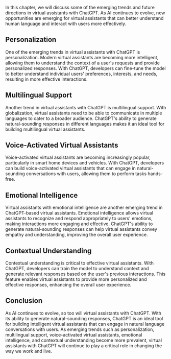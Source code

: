 
In this chapter, we will discuss some of the emerging trends and future directions in virtual assistants with ChatGPT. As AI continues to evolve, new opportunities are emerging for virtual assistants that can better understand human language and interact with users more effectively.

Personalization
---------------

One of the emerging trends in virtual assistants with ChatGPT is personalization. Modern virtual assistants are becoming more intelligent, allowing them to understand the context of a user's requests and provide personalized responses. With ChatGPT, developers can fine-tune the model to better understand individual users' preferences, interests, and needs, resulting in more effective interactions.

Multilingual Support
--------------------

Another trend in virtual assistants with ChatGPT is multilingual support. With globalization, virtual assistants need to be able to communicate in multiple languages to cater to a broader audience. ChatGPT's ability to generate natural-sounding responses in different languages makes it an ideal tool for building multilingual virtual assistants.

Voice-Activated Virtual Assistants
----------------------------------

Voice-activated virtual assistants are becoming increasingly popular, particularly in smart home devices and vehicles. With ChatGPT, developers can build voice-activated virtual assistants that can engage in natural-sounding conversations with users, allowing them to perform tasks hands-free.

Emotional Intelligence
----------------------

Virtual assistants with emotional intelligence are another emerging trend in ChatGPT-based virtual assistants. Emotional intelligence allows virtual assistants to recognize and respond appropriately to users' emotions, making interactions more engaging and effective. ChatGPT's ability to generate natural-sounding responses can help virtual assistants convey empathy and understanding, improving the overall user experience.

Contextual Understanding
------------------------

Contextual understanding is critical to effective virtual assistants. With ChatGPT, developers can train the model to understand context and generate relevant responses based on the user's previous interactions. This feature enables virtual assistants to provide more personalized and effective responses, enhancing the overall user experience.

Conclusion
----------

As AI continues to evolve, so too will virtual assistants with ChatGPT. With its ability to generate natural-sounding responses, ChatGPT is an ideal tool for building intelligent virtual assistants that can engage in natural language conversations with users. As emerging trends such as personalization, multilingual support, voice-activated virtual assistants, emotional intelligence, and contextual understanding become more prevalent, virtual assistants with ChatGPT will continue to play a critical role in changing the way we work and live.

